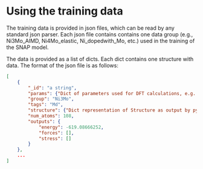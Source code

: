 # Using the training data

The training data is provided in json files, which can be read by any standard json parser. Each json file contains contains one data group (e.g., Ni3Mo_AIMD, Ni4Mo_elastic, Ni_dopedwith_Mo, etc.) used in the training of the SNAP model.

The data is provided as a list of dicts. Each dict contains one structure with data. The format of the json file is as follows:

```json
[
    {   
        "_id": "a string",
        "params": {"Dict of parameters used for DFT calculations, e.g. pseudopotential, energy cutoff, etc."},
        "group": "Ni3Mo",
        "tags": "Md",
        "structure": {"Dict representation of Structure as output by pymatgen"},
        "num_atoms": 108,
        "outputs": {
            "energy": -619.08666252,
            "forces": [],
            "stress": []
        }
    },
    ...
]
```

